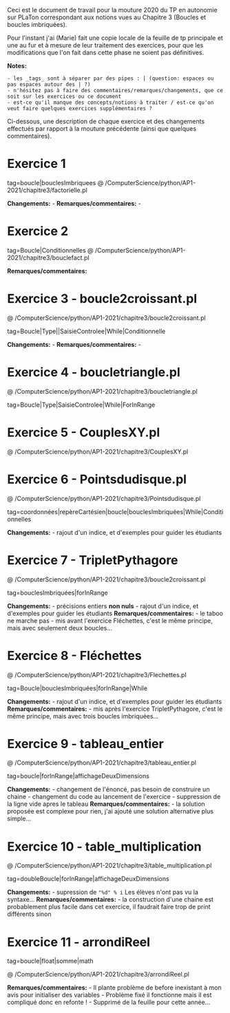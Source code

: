 Ceci est le document de travail pour la mouture 2020 du TP en autonomie sur PLaTon correspondant aux notions vues au Chapitre 3 (Boucles et boucles imbriquées).

Pour l'instant j'ai (Marie) fait une copie locale de la feuille de tp principale et une au fur et à mesure de leur traitement des exercices, pour que les modifications que l'on fait dans cette phase ne soient pas définitives.

**Notes:**

    - les _tags_ sont à séparer par des pipes : | (question: espaces ou pas espaces autour des | ?)
    - n'hésitez pas à faire des commentaires/remarques/changements, que ce soit sur les exercices ou ce document
    - est-ce qu'il manque des concepts/notions à traiter / est-ce qu'on veut faire quelques exercices supplémentaires ?


Ci-dessous, une description de chaque exercice et des changements effectués par rapport à la mouture précédente (ainsi que quelques commentaires).

# Exercice 1
tag=boucle|bouclesImbriquees
@ /ComputerScience/python/AP1-2021/chapitre3/factorielle.pl

**Changements:**
    - 
**Remarques/commentaires:**
    -

# Exercice 2
tag=Boucle|Conditionnelles
@ /ComputerScience/python/AP1-2021/chapitre3/bouclefact.pl

**Remarques/commentaires:**

# Exercice 3 - boucle2croissant.pl

@ /ComputerScience/python/AP1-2021/chapitre3/boucle2croissant.pl

tag=Boucle|Type||SaisieControlee|While|Conditionnelle

**Changements:**
    - 
**Remarques/commentaires:**
    -
# Exercice 4 - boucletriangle.pl

@ /ComputerScience/python/AP1-2021/chapitre3/boucletriangle.pl

tag=Boucle|Type|SaisieControlee|While|ForInRange

# Exercice 5 - CouplesXY.pl

@ /ComputerScience/python/AP1-2021/chapitre3/CouplesXY.pl

# Exercice 6 - Pointsdudisque.pl

@ /ComputerScience/python/AP1-2021/chapitre3/Pointsdudisque.pl

tag=coordonnées|repèreCartésien|boucle|bouclesImbriquées|While|Conditionnelles

**Changements:**
    - rajout d'un indice, et d'exemples pour guider les étudiants

# Exercice 7 - TripletPythagore

@ /ComputerScience/python/AP1-2021/chapitre3/boucle2croissant.pl

tag=bouclesImbriquées|forInRange

**Changements:**
    - précisions entiers **non nuls**
    - rajout d'un indice, et d'exemples pour guider les étudiants
**Remarques/commentaires:**
    - le taboo ne marche pas
    - mis avant l'exercice Fléchettes, c'est le même principe, mais avec seulement deux boucles...

# Exercice 8 - Fléchettes

@ /ComputerScience/python/AP1-2021/chapitre3/Flechettes.pl

tag=Boucle|bouclesImbriquées|forInRange|While

**Changements:**
    - rajout d'un indice, et d'exemples pour guider les étudiants
**Remarques/commentaires:**
    - mis après l'exercice TripletPythagore, c'est le même principe, mais avec trois boucles imbriquées...

# Exercice 9 - tableau_entier

@ /ComputerScience/python/AP1-2021/chapitre3/tableau_entier.pl

tag=boucle|forInRange|affichageDeuxDimensions

**Changements:**
    - changement de l'énoncé, pas besoin de construire un chaine
    - changement du code au lancement de l'exercice
    - suppression de la ligne vide apres le tableau
**Remarques/commentaires:**
	- la solution proposée est complexe pour rien, j'ai ajouté une solution alternative plus simple...


# Exercice 10 - table_multiplication

@ /ComputerScience/python/AP1-2021/chapitre3/table_multiplication.pl

tag=doubleBoucle|forInRange|affichageDeuxDimensions

**Changements:**
    - supression de `"%d" % i` Les élèves n'ont pas vu la syntaxe...
**Remarques/commentaires:**
	- la construction d'une chaine est probablement plus facile dans cet exercice, il faudrait faire trop de print différents sinon


# Exercice 11 - arrondiReel

tag=boucle|float|somme|math

@ /ComputerScience/python/AP1-2021/chapitre3/arrondiReel.pl

**Remarques/commentaires:**
    - Il plante problème de before inexistant à mon avis pour initialiser des variables
    - Problème fixé il fonctionne mais il est compliqué donc en refonte !
    - Supprimé de la feuille pour cette année...



